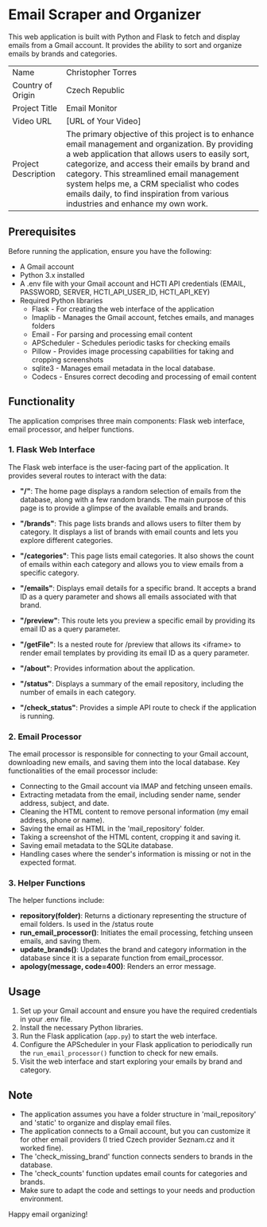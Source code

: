 Email Scraper and Organizer
===========================
This web application is built with Python and Flask to fetch and display emails from a Gmail account. It provides the ability to sort and organize emails by brands and categories.


|                |                                   |
|----------------------- |-------------------------------------------      |
| Name                  | Christopher Torres |
| Country of Origin     | Czech Republic |
| Project Title         | Email Monitor |
| Video URL             | [URL of Your Video] |
| Project Description   | The primary objective of this project is to enhance email management and organization. By providing a web application that allows users to easily sort, categorize, and access their emails by brand and category. This streamlined email management system helps me, a CRM specialist who codes emails daily, to find inspiration from various industries and enhance my own work. |


Prerequisites
-------------

Before running the application, ensure you have the following:

-   A Gmail account
-   Python 3.x installed
-   A .env file with your Gmail account and HCTI API credentials (EMAIL, PASSWORD, SERVER, HCTI_API_USER_ID, HCTI_API_KEY)
-   Required Python libraries
    - Flask - For creating the web interface of the application
    - Imaplib - Manages the Gmail account, fetches emails, and manages folders
    - Email - For parsing and processing email content
    - APScheduler - Schedules periodic tasks for checking emails
    - Pillow - Provides image processing capabilities for taking and cropping screenshots
    - sqlite3 - Manages email metadata in the local database.
    - Codecs -  Ensures correct decoding and processing of email content


Functionality
-------------

The application comprises three main components: Flask web interface, email processor, and helper functions.

### 1\. Flask Web Interface

The Flask web interface is the user-facing part of the application. It provides several routes to interact with the data:

-   **"/"**: The home page displays a random selection of emails from the database, along with a few random brands. The main purpose of this page is to provide a glimpse of the available emails and brands.

-   **"/brands"**: This page lists brands and allows users to filter them by category. It displays a list of brands with email counts and lets you explore different categories.

-   **"/categories"**: This page lists email categories. It also shows the count of emails within each category and allows you to view emails from a specific category.

-   **"/emails"**: Displays email details for a specific brand. It accepts a brand ID as a query parameter and shows all emails associated with that brand.

-   **"/preview"**: This route lets you preview a specific email by providing its email ID as a query parameter.

-   **"/getFile"**: Is a nested route for /preview that allows its &lt;iframe> to render email templates by providing its email ID as a query parameter.

-   **"/about"**: Provides information about the application.

-   **"/status"**: Displays a summary of the email repository, including the number of emails in each category.

-   **"/check_status"**: Provides a simple API route to check if the application is running.

### 2\. Email Processor

The email processor is responsible for connecting to your Gmail account, downloading new emails, and saving them into the local database. Key functionalities of the email processor include:

-   Connecting to the Gmail account via IMAP and fetching unseen emails.
-   Extracting metadata from the email, including sender name, sender address, subject, and date.
-   Cleaning the HTML content to remove personal information (my email address, phone or name).
-   Saving the email as HTML in the 'mail_repository' folder.
-   Taking a screenshot of the HTML content, cropping it and saving it.
-   Saving email metadata to the SQLite database.
-   Handling cases where the sender's information is missing or not in the expected format.

### 3\. Helper Functions

The helper functions include:

-   **repository(folder)**: Returns a dictionary representing the structure of email folders. Is used in the /status route
-   **run_email_processor()**: Initiates the email processing, fetching unseen emails, and saving them.
-   **update_brands()**: Updates the brand and category information in the database since it is a separate function from email_processor.
-   **apology(message, code=400)**: Renders an error message.

Usage
-----

1.  Set up your Gmail account and ensure you have the required credentials in your .env file.
2.  Install the necessary Python libraries.
3.  Run the Flask application (`app.py`) to start the web interface.
4.  Configure the APScheduler in your Flask application to periodically run the `run_email_processor()` function to check for new emails.
5.  Visit the web interface and start exploring your emails by brand and category.

Note
----

-   The application assumes you have a folder structure in 'mail_repository' and 'static' to organize and display email files.
-   The application connects to a Gmail account, but you can customize it for other email providers (I tried Czech provider Seznam.cz and it worked fine).
-   The 'check_missing_brand' function connects senders to brands in the database.
-   The 'check_counts' function updates email counts for categories and brands.
-   Make sure to adapt the code and settings to your needs and production environment.

Happy email organizing!
